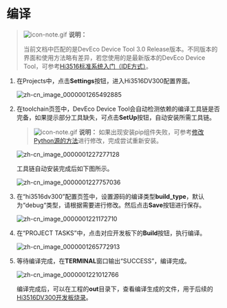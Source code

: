 # 编译

> ![icon-note.gif](public_sys-resources/icon-note.gif) **说明：**
> 
> 当前文档中匹配的是DevEco Device Tool 3.0 Release版本。不同版本的界面和使用方法略有差异，若您使用的是最新版本的DevEco Device Tool，可参考[Hi3516标准系统入门（IDE方式）](https://gitee.com/openharmony/docs/blob/master/zh-cn/device-dev/quick-start/quickstart-appendix-hi3516-ide.md)。


1. 在Projects中，点击**Settings**按钮，进入Hi3516DV300配置界面。

   ![zh-cn_image_0000001265492885](figures/zh-cn_image_0000001265492885.png)

2. 在toolchain页签中，DevEco Device Tool会自动检测依赖的编译工具链是否完备，如果提示部分工具缺失，可点击**SetUp**按钮，自动安装所需工具链。

   > ![icon-note.gif](public_sys-resources/icon-note.gif) **说明：**
   > 如果出现安装pip组件失败，可参考[修改Python源的方法](https://device.harmonyos.com/cn/docs/documentation/guide/ide-set-python-source-0000001227639986)进行修改，完成尝试重新安装。

   ![zh-cn_image_0000001227277128](figures/zh-cn_image_0000001227277128.png)

   工具链自动安装完成后如下图所示。

   ![zh-cn_image_0000001227757036](figures/zh-cn_image_0000001227757036.png)

3. 在“hi3516dv300”配置页签中，设置源码的编译类型**build_type**，默认为“debug“类型，请根据需要进行修改。然后点击**Save**按钮进行保存。

   ![zh-cn_image_0000001221172710](figures/zh-cn_image_0000001221172710.png)

4. 在“PROJECT TASKS”中，点击对应开发板下的**Build**按钮，执行编译。

   ![zh-cn_image_0000001265772913](figures/zh-cn_image_0000001265772913.png)

5. 等待编译完成，在**TERMINAL**窗口输出“SUCCESS”，编译完成。

   ![zh-cn_image_0000001221012766](figures/zh-cn_image_0000001221012766.png)

   编译完成后，可以在工程的**out**目录下，查看编译生成的文件，用于后续的[Hi3516DV300开发板烧录](https://device.harmonyos.com/cn/docs/documentation/guide/ide-hi3516-upload-0000001052148681)。
